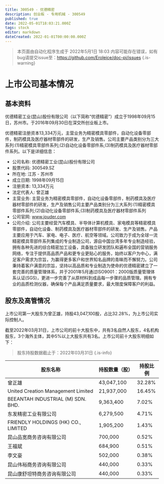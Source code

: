 ```yaml
---
title: 300549 - 优德精密
description: 创业板 - 专用机械 - 300549
published: true
date: 2022-05-01T18:03:21.000Z
tags: stock
editor: markdown
dateCreated: 2022-01-01T00:00:00.000Z
---
```


> 本页面由自动化程序生成于 2022年5月1日 18:03
> 内容可能存在错误，如有bug请提交issue至：https://github.com/Eroleice/doc-pi/issues
{.is-warning}

# 上市公司基本情况

## 基本资料

优德精密工业(昆山)股份有限公司（以下简称“优德精密”）成立于1998年09月15日，苏州市。于2016年09月30日在深交所创业板上市。

优德精密注册资本13,334万元，主营业务为精密模具零部件，自动化设备零部件，制药模具及医疗器材零部件的研发，生产及销售。公司主要产品类别分为三大系列:(1)精密模具零部件系列;(2)自动化设备零部件系;(3)制药模具及医疗器材零部件系列。以下是详细信息：

- 公司名称: 优德精密工业(昆山)股份有限公司
- 股票代码: 300549.SZ
- 所在地: 江苏 - 苏州市
- 成立日期: 1998年09月15日
- 注册资本: 13,334万元
- 法定代表人: 曾正雄
- 主营业务: 主营业务为精密模具零部件，自动化设备零部件，制药模具及医疗器材零部件的研发，生产及销售公司主要产品类别分为三大系列:(1)精密模具零部件系列;(2)自动化设备零部件系;(3)制药模具及医疗器材零部件系列
- 公司官网: www.jouder.com
- 公司介绍: 公司主要经营汽车模具、半导体计算机模具、家电模具等精密模具零部件，自动化设备、制药模具及医疗器材零部件的研发、生产及销售。产品主要应用于汽车、家电、电子、医疗、航空等领域。公司致力于成为全球一流精密模具零部件系列集成的专业制造公司，源自中国台湾多年专业制造经验，拥有各种先进的综合精密加工设备，具备独立研发团队和遍布全国的营销服务网络，专注于提供高品质产品和更专业更贴心的服务，始终以客户为中心，满足客户需求为宗旨，为赢得更多客户和世界知名品牌的青睐而不懈努力。公司秉持着客户满意的宗旨，坚持以高品质和专业制造为使命的优德精密建立了一套完善的质量管理体系，并于2001年5月通过ISO9001：2000版质量管理体系认证(SGS)，更进一步完善了从原材料到成品每一步骤的品质管理。拥有专业的品质检测仪器，确保每个产品满足质量要求，最大限度保障客户的利益。


## 股东及高管情况

上市公司第一大股东为曾正雄，持股43,047,100股，占比32.28%，为上市公司实际控制人。

截至2022年03月31日，上市公司的前十大股东中，共有3名自然人股东，4名机构股东，3个海外主体，其中5%以上大股东共有3名。上市公司前十大股东明细如下：

> 股东持股数据截止于：2022年03月31日
{.is-info}

| 股东名称 | 持股数量（股） | 持股比例 |
| --- | --- | --- |
| 曾正雄 | 43,047,100 | 32.28% |
| United Creation Management Limited | 21,937,000 | 16.45% |
| BEEANTAH INDUSTRIAL (M) SDN. BHD. | 9,363,400 | 7.02% |
| 东发精密工业有限公司 | 6,279,500 | 4.71% |
| FRIENDLY HOLDINGS (HK) CO., LIMITED | 1,905,200 | 1.43% |
| 昆山品宽商务咨询有限公司 | 700,000 | 0.52% |
| 王福斌 | 684,900 | 0.51% |
| 李文豪 | 502,000 | 0.38% |
| 昆山伟裕商务咨询有限公司 | 440,000 | 0.33% |
| 昆山康舒坦特商务咨询有限公司 | 440,000 | 0.33% |




